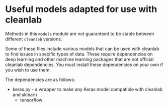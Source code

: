 # Useful models adapted for use with cleanlab 

Methods in this ``models`` module are not guaranteed to be stable between different ``cleanlab`` versions.

Some of these files include various models that can be used with cleanlab to find issues in specific types of data. These require dependencies on deep learning and other machine learning packages that are not official cleanlab dependencies. You must install these dependencies on your own if you wish to use them.

The dependencies are as follows:
* keras.py - a wrapper to make any Keras model compatible with cleanlab and sklearn
    - tensorflow
